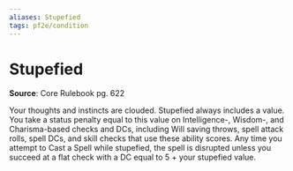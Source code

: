 ```yaml
---
aliases: Stupefied
tags: pf2e/condition
---
```


# Stupefied

**Source**: Core Rulebook pg. 622

Your thoughts and instincts are clouded. Stupefied always includes a value. You take a status penalty equal to this value on Intelligence-, Wisdom-, and Charisma-based checks and DCs, including Will saving throws, spell attack rolls, spell DCs, and skill checks that use these ability scores. Any time you attempt to Cast a Spell while stupefied, the spell is disrupted unless you succeed at a flat check with a DC equal to 5 + your stupefied value.
